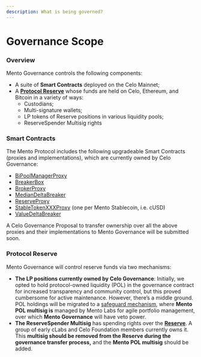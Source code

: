 ```yaml
---
description: What is being governed?
---
```


# Governance Scope

### Overview

Mento Governance controls the following components:

* A suite of **Smart Contracts** deployed on the Celo Mainnet;
* A [**Protocol Reserve**](https://reserve.mento.org/) whose funds are held on Celo, Ethereum, and Bitcoin in a variety of ways:
  * Custodians;
  * Multi-signature wallets;
  * LP tokens of Reserve positions in various liquidity pools;
  * ReserveSpender Multisig rights

### Smart Contracts

The Mento Protocol includes the following upgradeable Smart Contracts (proxies and implementations), which are currently owned by Celo Governance:

* [BiPoolManagerProxy](https://celoscan.io/address/0x22d9db95E6Ae61c104A7B6F6C78D7993B94ec901)
* [BreakerBox](https://celoscan.io/address/0x303ed1df62fa067659b586ebee8de0ece824ab39)
* [BrokerProxy](https://celoscan.io/address/0x777A8255cA72412f0d706dc03C9D1987306B4CaD)
* [MedianDeltaBreaker](https://celoscan.io/address/0x49349F92D2B17d491e42C8fdB02D19f072F9B5D9)
* [ReserveProxy](https://celoscan.io/address/0x9380fA34Fd9e4Fd14c06305fd7B6199089eD4eb9)
* [StableTokenXXXProxy](../build-on-mento/deployments/addresses.md) (one per Mento Stablecoin, i.e. cUSD)
* [ValueDeltaBreaker](https://celoscan.io/address/0x4DBC33B3abA78475A5AA4BC7A5B11445d387BF68)

A Celo Governance Proposal to transfer ownership over all the above proxies and their implementations to Mento Governance will be submitted soon.

### Protocol Reserve

Mento Governance will control reserve funds via two mechanisms:

* **The LP positions currently owned by Celo Governance**: Initially, we opted to hold protocol-owned liquidity (POL) in the governance contract for increased transparency and community control, but this proved cumbersome for active maintenance. However, there’s a middle ground. POL holdings will be migrated to a [safeguard mechanism](https://github.com/withtally/safeguard), where **Mento POL multisig is** managed by Mento Labs for agile portfolio management, over which **Mento Governance** will have veto power.
* **The ReserveSpender Multisig** has spending rights over the [**Reserve**](https://reserve.mento.org/). A group of early cLabs and Celo Foundation members currently owns it. This **multisig should be removed from the Reserve during the governance transfer process,** and the **Mento POL multisig** should be added.
